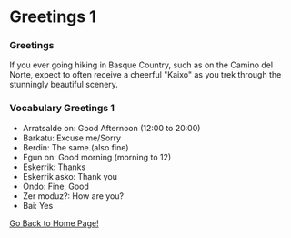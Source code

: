 # ​Greetings 1

### Greetings

If you ever going hiking in Basque Country, such as on the Camino del Norte, expect to often receive a cheerful "Kaixo" as you trek through the stunningly beautiful scenery.

### Vocabulary Greetings 1

*   Arratsalde on: Good Afternoon (12:00 to 20:00)
*   Barkatu: Excuse me/Sorry
*   Berdin: The same.(also fine)
*   Egun on: Good morning (morning to 12)
*   Eskerrik: Thanks
*   Eskerrik asko: Thank you
*   Ondo: Fine, Good
*   Zer moduz?: How are you?
*   Bai: Yes

[ Go Back to Home Page!](..)